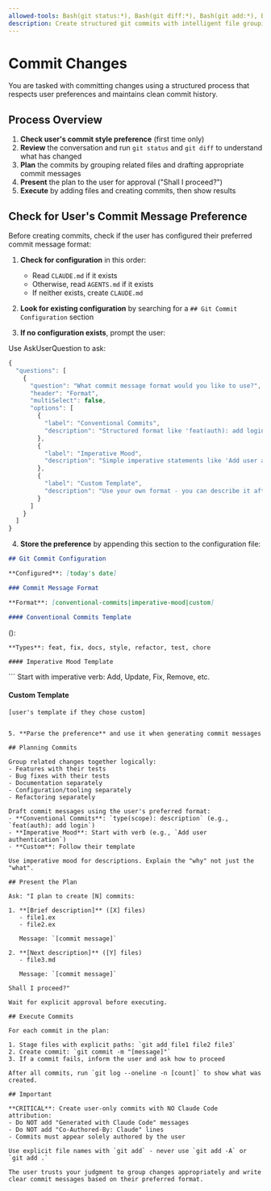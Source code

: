 ```yaml
---
allowed-tools: Bash(git status:*), Bash(git diff:*), Bash(git add:*), Bash(git commit:*), Read(*), Write(*), Edit(*), AskUserQuestion
description: Create structured git commits with intelligent file grouping
---
```


# Commit Changes

You are tasked with committing changes using a structured process that respects user preferences and maintains clean commit history.

## Process Overview

1. **Check user's commit style preference** (first time only)
2. **Review** the conversation and run `git status` and `git diff` to understand what has changed
3. **Plan** the commits by grouping related files and drafting appropriate commit messages
4. **Present** the plan to the user for approval ("Shall I proceed?")
5. **Execute** by adding files and creating commits, then show results

## Check for User's Commit Message Preference

Before creating commits, check if the user has configured their preferred commit message format:

1. **Check for configuration** in this order:
   - Read `CLAUDE.md` if it exists
   - Otherwise, read `AGENTS.md` if it exists
   - If neither exists, create `CLAUDE.md`

2. **Look for existing configuration** by searching for a `## Git Commit Configuration` section

3. **If no configuration exists**, prompt the user:

Use AskUserQuestion to ask:

```javascript
{
  "questions": [
    {
      "question": "What commit message format would you like to use?",
      "header": "Format",
      "multiSelect": false,
      "options": [
        {
          "label": "Conventional Commits",
          "description": "Structured format like 'feat(auth): add login' with types: feat, fix, docs, refactor, test, chore"
        },
        {
          "label": "Imperative Mood",
          "description": "Simple imperative statements like 'Add user authentication' - direct and concise"
        },
        {
          "label": "Custom Template",
          "description": "Use your own format - you can describe it after selection"
        }
      ]
    }
  ]
}
```

4. **Store the preference** by appending this section to the configuration file:

```markdown
## Git Commit Configuration

**Configured**: [today's date]

### Commit Message Format

**Format**: [conventional-commits|imperative-mood|custom]

#### Conventional Commits Template
```
<type>(<scope>): <description>
```
**Types**: feat, fix, docs, style, refactor, test, chore

#### Imperative Mood Template
```
<description>
```
Start with imperative verb: Add, Update, Fix, Remove, etc.

#### Custom Template
```
[user's template if they chose custom]
```
```

5. **Parse the preference** and use it when generating commit messages

## Planning Commits

Group related changes together logically:
- Features with their tests
- Bug fixes with their tests
- Documentation separately
- Configuration/tooling separately
- Refactoring separately

Draft commit messages using the user's preferred format:
- **Conventional Commits**: `type(scope): description` (e.g., `feat(auth): add login`)
- **Imperative Mood**: Start with verb (e.g., `Add user authentication`)
- **Custom**: Follow their template

Use imperative mood for descriptions. Explain the "why" not just the "what".

## Present the Plan

Ask: "I plan to create [N] commits:

1. **[Brief description]** ([X] files)
   - file1.ex
   - file2.ex

   Message: `[commit message]`

2. **[Next description]** ([Y] files)
   - file3.md

   Message: `[commit message]`

Shall I proceed?"

Wait for explicit approval before executing.

## Execute Commits

For each commit in the plan:

1. Stage files with explicit paths: `git add file1 file2 file3`
2. Create commit: `git commit -m "[message]"`
3. If a commit fails, inform the user and ask how to proceed

After all commits, run `git log --oneline -n [count]` to show what was created.

## Important

**CRITICAL**: Create user-only commits with NO Claude Code attribution:
- Do NOT add "Generated with Claude Code" messages
- Do NOT add "Co-Authored-By: Claude" lines
- Commits must appear solely authored by the user

Use explicit file names with `git add` - never use `git add -A` or `git add .`

The user trusts your judgment to group changes appropriately and write clear commit messages based on their preferred format.
